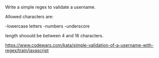 Write a simple regex to validate a username.

Allowed characters are:

-lowercase letters -numbers -underscore

length shoould be between 4 and 16 characters.

https://www.codewars.com/kata/simple-validation-of-a-username-with-regex/train/javascript